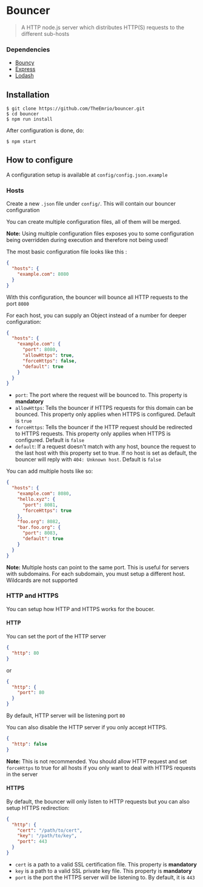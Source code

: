 # Bouncer

> A HTTP node.js server which distributes HTTP(S) requests to the different sub-hosts

### Dependencies

- [Bouncy](https://github.com/substack/bouncy)
- [Express](https://github.com/expressjs/express)
- [Lodash](https://github.com/lodash/lodash)

## Installation

```shell
$ git clone https://github.com/TheEmrio/bouncer.git
$ cd bouncer
$ npm run install
```

After configuration is done, do:

```shell
$ npm start
```

## How to configure

A configuration setup is available at `config/config.json.example`

### Hosts

Create a new `.json` file under `config/`. This will contain our bouncer configuration

You can create multiple configuration files, all of them will be merged.

**Note:** Using multiple configuration files exposes you to some configuration being overridden during execution and therefore not being used!

The most basic configuration file looks like this :
```json
{
  "hosts": {
    "example.com": 8080
  }
}
```

With this configuration, the bouncer will bounce all HTTP requests to the port `8080`

For each host, you can supply an Object instead of a number for deeper configuration:
```json
{
  "hosts": {
    "example.com": {
      "port": 8080,
      "allowHttps": true,
      "forceHttps": false,
      "default": true
    }
  }
}
```

- `port`: The port where the request will be bounced to. This property is **mandatory**
- `allowHttps`: Tells the bouncer if HTTPS requests for this domain can be bounced. This property only applies when HTTPS is configured. Default is `true`
- `forceHttps`: Tells the bouncer if the HTTP request should be redirected to HTTPS requests. This property only applies when HTTPS is configured. Default is `false`
- `default`: If a request doesn't match with any host, bounce the request to the last host with this property set to true. If no host is set as default, the bouncer will reply with `404: Unknown host`. Default is `false`

You can add multiple hosts like so:
```json
{
  "hosts": {
    "example.com": 8080,
    "hello.xyz": {
      "port": 8081,
      "forceHttps": true
    },
    "foo.org": 8082,
    "bar.foo.org": {
      "port": 8083,
      "default": true
    }
  }
}
```

**Note:** Multiple hosts can point to the same port. This is useful for servers with subdomains. For each subdomain, you must setup a different host. Wildcards are not supported

### HTTP and HTTPS

You can setup how HTTP and HTTPS works for the boucer.

#### HTTP

You can set the port of the HTTP server

```json
{
  "http": 80
}
```

or

```json
{
  "http": {
    "port": 80
  }
}
```

By default, HTTP server will be listening port `80`

You can also disable the HTTP server if you only accept HTTPS.

```json
{
  "http": false
}
```

**Note:** This is not recommended. You should allow HTTP request and set `forceHttps` to true for all hosts if you only want to deal with HTTPS requests in the server

#### HTTPS

By default, the bouncer will only listen to HTTP requests but you can also setup HTTPS redirection:

```json
{
  "http": {
    "cert": "/path/to/cert",
    "key": "/path/to/key",
    "port": 443
  }
}
```

- `cert` is a path to a valid SSL certification file. This property is **mandatory**
- `key` is a path to a valid SSL private key file. This property is **mandatory**
- `port` is the port the HTTPS server will be listening to. By default, it is `443`
